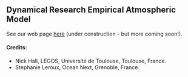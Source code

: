 ## Dynamical Research Empirical Atmospheric Model 

See our web page [here](https://dream-gcm.github.io/web) (under construction - but more coming soon!).

#### Credits: 
* Nick Hall, LEGOS, Université de Toulouse, Toulouse, France.
* Stephanie Leroux, Ocean Next, Grenoble, France.
